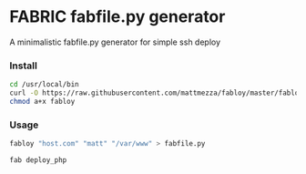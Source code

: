 FABRIC fabfile.py generator
=======

A minimalistic fabfile.py generator for simple ssh deploy

### Install

```bash
cd /usr/local/bin
curl -O https://raw.githubusercontent.com/mattmezza/fabloy/master/fabloy
chmod a+x fabloy
```

### Usage

```bash
fabloy "host.com" "matt" "/var/www" > fabfile.py
```

```bash
fab deploy_php
```
